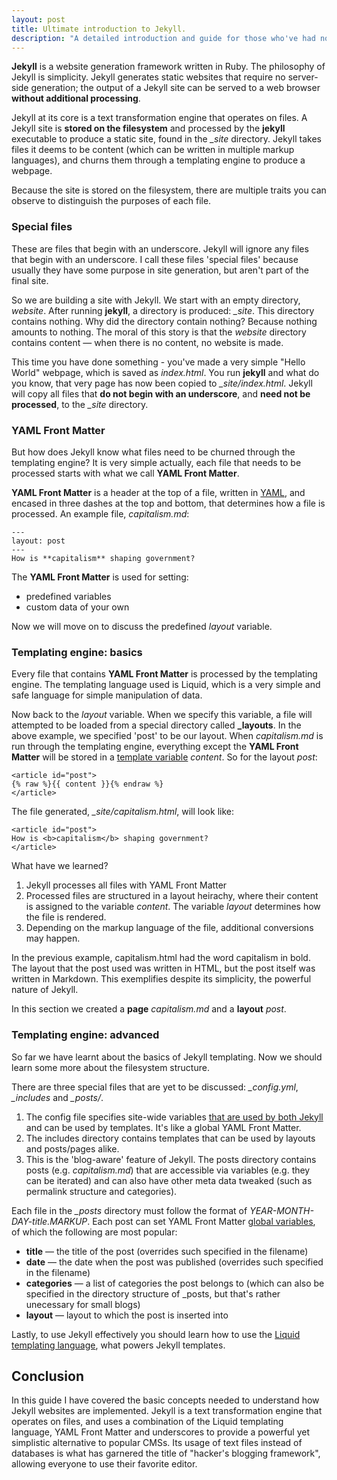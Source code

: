 ```yaml
---
layout: post
title: Ultimate introduction to Jekyll.
description: "A detailed introduction and guide for those who've had no prior experience with Jekyll — the magnificent beast which powers both this website and many others."
---
```

**Jekyll** is a website generation framework written in Ruby. The philosophy of Jekyll is simplicity. Jekyll generates static websites that require no server-side generation; the output of a Jekyll site can be served to a web browser **without additional processing**.

Jekyll at its core is a text transformation engine that operates on files. A Jekyll site is **stored on the filesystem** and processed by the **jekyll** executable to produce a static site, found in the *\_site* directory. Jekyll takes files it deems to be content (which can be written in multiple markup languages), and churns them through a templating engine to produce a webpage. 

Because the site is stored on the filesystem, there are multiple traits you can observe to distinguish the purposes of each file. 

### Special files
These are files that begin with an underscore. Jekyll will ignore any files that begin with an underscore. I call these files 'special files' because usually they have some purpose in site generation, but aren't part of the final site.

So we are building a site with Jekyll. We start with an empty directory, *website*. After running **jekyll**, a directory is produced: *\_site*. This directory contains nothing. Why did the directory contain nothing? Because nothing amounts to nothing. The moral of this story is that the *website* directory contains content — when there is no content, no website is made. 

This time you have done something - you've made a very simple "Hello World" webpage, which is saved as *index.html*. You run **jekyll** and what do you know, that very page has now been copied to *\_site/index.html*. Jekyll will copy all files that **do not begin with an underscore**, and **need not be processed**, to the *\_site* directory. 

### YAML Front Matter
But how does Jekyll know what files need to be churned through the templating engine? It is very simple actually, each file that needs to be processed starts with what we call **YAML Front Matter**. 

**YAML Front Matter** is a header at the top of a file, written in [YAML](https://en.wikipedia.org/wiki/YAML), and encased in three dashes at the top and bottom, that determines how a file is processed. An example file, *capitalism.md*:

	---
	layout: post
	---
	How is **capitalism** shaping government?

The **YAML Front Matter** is used for setting:

* predefined variables
* custom data of your own

Now we will move on to discuss the predefined *layout* variable. 

### Templating engine: basics
Every file that contains **YAML Front Matter** is processed by the templating engine. The templating language used is Liquid, which is a very simple and safe language for simple manipulation of data. 

Now back to the *layout* variable. When we specify this variable, a file will attempted to be loaded from a special directory called **\_layouts**. In the above example, we specified 'post' to be our layout. When *capitalism.md* is run through the templating engine, everything except the **YAML Front Matter** will be stored in a [template variable](https://github.com/mojombo/jekyll/wiki/Template-Data) *content*. So for the layout *post*:

	<article id="post">
	{% raw %}{{ content }}{% endraw %}
	</article>

The file generated, *\_site/capitalism.html*, will look like:

	<article id="post">
	How is <b>capitalism</b> shaping government?
	</article>

What have we learned?

1. Jekyll processes all files with YAML Front Matter
2. Processed files are structured in a layout heirachy, where their content is assigned to the variable *content*. The variable *layout* determines how the file is rendered. 
3. Depending on the markup language of the file, additional conversions may happen. 

In the previous example, capitalism.html had the word capitalism in bold. The layout that the post used was written in HTML, but the post itself was written in Markdown. This exemplifies despite its simplicity, the powerful nature of Jekyll.

In this section we created a **page** *capitalism.md* and a **layout** *post*.

### Templating engine: advanced
So far we have learnt about the basics of Jekyll templating. Now we should learn some more about the filesystem structure.

There are three special files that are yet to be discussed: *\_config.yml*, *\_includes* and *\_posts/*. 

1. The config file specifies site-wide variables [that are used by both Jekyll](https://github.com/mojombo/jekyll/wiki/Configuration) and can be used by templates. It's like a global YAML Front Matter. 
2. The includes directory contains templates that can be used by layouts and posts/pages alike. 
3. This is the 'blog-aware' feature of Jekyll. The posts directory contains posts (e.g. *capitalism.md*) that are accessible via variables (e.g. they can be iterated) and can also have other meta data tweaked (such as permalink structure and categories). 

Each file in the *\_posts* directory must follow the format of *YEAR-MONTH-DAY-title.MARKUP*. Each post can set YAML Front Matter [global variables](https://github.com/mojombo/jekyll/wiki/YAML-Front-Matter), of which the following are most popular:
   
* **title** — the title of the post (overrides such specified in the filename)
* **date** — the date when the post was published (overrides such specified in the filename)
* **categories** — a list of categories the post belongs to (which can also be specified in the directory structure of \_posts, but that's rather unecessary for small blogs)
* **layout** — layout to which the post is inserted into

Lastly, to use Jekyll effectively you should learn how to use the [Liquid templating language](https://github.com/shopify/liquid/wiki/liquid-for-designers), what powers Jekyll templates.

## Conclusion
In this guide I have covered the basic concepts needed to understand how Jekyll websites are implemented. Jekyll is a text transformation engine that operates on files, and uses a combination of the Liquid templating language, YAML Front Matter and underscores to provide a powerful yet simplistic alternative to popular CMSs. Its usage of text files instead of databases is what has garnered the title of "hacker's blogging framework", allowing everyone to use their favorite editor. 
